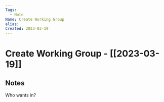 ```yaml
---
Tags:
  - Note
Name: Create Working Group
alias:
Created: 2023-03-19
---
```

# Create Working Group - [[2023-03-19]]
## Notes
Who wants in?